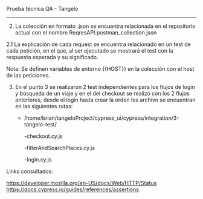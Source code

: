 Prueba técnica QA - Tangelo

---

2. La colección en formato .json se encuentra relacionada en el repositorio actual
   con el nombre ReqresAPI.postman_collection.json

2.1 La explicación de cada request se encuentra relacionado en un test de cada petición,
en el que, al ser ejecutado se mostrará el test con la respuesta esperada y su significado.

Nota: Se definen variables de entorno {{HOST}} en la colección con el host de las peticiones.

3. En el punto 3 se realizaron 2 test independientes para los flujos de login y búsqueda de un viaje
   y en el del checkout se realizó con los 2 flujos anteriores, desde el login hasta crear la orden
   los archivo se encuentran en las siguientes rutas:

   - /home/brian/tangeloProject/cypress_ui/cypress/integration/3-tangelo-test/

     -checkout.cy.js

     -filterAndSearchPlaces.cy.js

     -login.cy.js

Links consultados:

https://developer.mozilla.org/en-US/docs/Web/HTTP/Status
https://docs.cypress.io/guides/references/assertions
